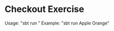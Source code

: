# Checkout Exercise

Usage: "sbt run <Products separated by space>"
Example: "sbt run Apple Orange"
